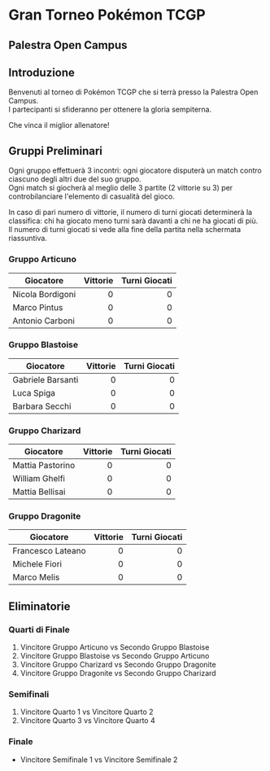 # Gran Torneo Pokémon TCGP
## Palestra Open Campus

## Introduzione

Benvenuti al torneo di Pokémon TCGP che si terrà presso la Palestra Open Campus.  
I partecipanti si sfideranno per ottenere la gloria sempiterna.  

Che vinca il miglior allenatore!

## Gruppi Preliminari

Ogni gruppo effettuerà 3 incontri: ogni giocatore disputerà un match contro ciascuno degli altri due del suo gruppo.  
Ogni match si giocherà al meglio delle 3 partite (2 vittorie su 3) per controbilanciare l'elemento di casualità del gioco.

In caso di pari numero di vittorie, il numero di turni giocati determinerà la classifica: chi ha giocato meno turni sarà davanti a chi ne ha giocati di più.  
Il numero di turni giocati si vede alla fine della partita nella schermata riassuntiva.

### Gruppo Articuno

| Giocatore         | <span style="display: inline-block; width: 100%; text-align: right;">Vittorie</span> | <span style="display: inline-block; width: 100%; text-align: right;">Turni Giocati</span> |
|-------------------|-------------------------------------------------------------------------------------:|-----------------------------------------------------------------------------------------:|
| Nicola Bordigoni  | <span style="display: inline-block; width: 100%; text-align: right;">0</span>        | <span style="display: inline-block; width: 100%; text-align: right;">0</span>            |
| Marco Pintus      | <span style="display: inline-block; width: 100%; text-align: right;">0</span>        | <span style="display: inline-block; width: 100%; text-align: right;">0</span>            |
| Antonio Carboni   | <span style="display: inline-block; width: 100%; text-align: right;">0</span>        | <span style="display: inline-block; width: 100%; text-align: right;">0</span>            |

### Gruppo Blastoise

| Giocatore         | <span style="display: inline-block; width: 100%; text-align: right;">Vittorie</span> | <span style="display: inline-block; width: 100%; text-align: right;">Turni Giocati</span> |
|-------------------|-------------------------------------------------------------------------------------:|-----------------------------------------------------------------------------------------:|
| Gabriele Barsanti | <span style="display: inline-block; width: 100%; text-align: right;">0</span>        | <span style="display: inline-block; width: 100%; text-align: right;">0</span>            |
| Luca Spiga        | <span style="display: inline-block; width: 100%; text-align: right;">0</span>        | <span style="display: inline-block; width: 100%; text-align: right;">0</span>            |
| Barbara Secchi    | <span style="display: inline-block; width: 100%; text-align: right;">0</span>        | <span style="display: inline-block; width: 100%; text-align: right;">0</span>            |

### Gruppo Charizard

| Giocatore         | <span style="display: inline-block; width: 100%; text-align: right;">Vittorie</span> | <span style="display: inline-block; width: 100%; text-align: right;">Turni Giocati</span> |
|-------------------|-------------------------------------------------------------------------------------:|-----------------------------------------------------------------------------------------:|
| Mattia Pastorino  | <span style="display: inline-block; width: 100%; text-align: right;">0</span>        | <span style="display: inline-block; width: 100%; text-align: right;">0</span>            |
| William Ghelfi    | <span style="display: inline-block; width: 100%; text-align: right;">0</span>        | <span style="display: inline-block; width: 100%; text-align: right;">0</span>            |
| Mattia Bellisai   | <span style="display: inline-block; width: 100%; text-align: right;">0</span>        | <span style="display: inline-block; width: 100%; text-align: right;">0</span>            |

### Gruppo Dragonite

| Giocatore         | <span style="display: inline-block; width: 100%; text-align: right;">Vittorie</span> | <span style="display: inline-block; width: 100%; text-align: right;">Turni Giocati</span> |
|-------------------|-------------------------------------------------------------------------------------:|-----------------------------------------------------------------------------------------:|
| Francesco Lateano       | <span style="display: inline-block; width: 100%; text-align: right;">0</span>        | <span style="display: inline-block; width: 100%; text-align: right;">0</span>            |
| Michele Fiori     | <span style="display: inline-block; width: 100%; text-align: right;">0</span>        | <span style="display: inline-block; width: 100%; text-align: right;">0</span>            |
| Marco Melis       | <span style="display: inline-block; width: 100%; text-align: right;">0</span>        | <span style="display: inline-block; width: 100%; text-align: right;">0</span>            |

## Eliminatorie

### Quarti di Finale
1. Vincitore Gruppo Articuno vs Secondo Gruppo Blastoise
2. Vincitore Gruppo Blastoise vs Secondo Gruppo Articuno
3. Vincitore Gruppo Charizard vs Secondo Gruppo Dragonite
4. Vincitore Gruppo Dragonite vs Secondo Gruppo Charizard

### Semifinali
1. Vincitore Quarto 1 vs Vincitore Quarto 2
2. Vincitore Quarto 3 vs Vincitore Quarto 4

### Finale
- Vincitore Semifinale 1 vs Vincitore Semifinale 2
